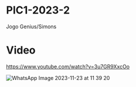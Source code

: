 # PIC1-2023-2
Jogo Genius/Simons

# Video 
https://www.youtube.com/watch?v=3u7GR9XxcOo

![WhatsApp Image 2023-11-23 at 11 39 20](https://github.com/mvssilva/PIC1-2023-2/assets/139233609/86593f03-2436-496b-ad87-6ad138cb146c)

